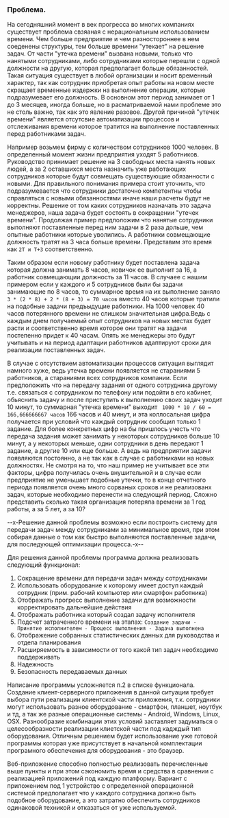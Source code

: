 ### Проблема.

На сегодняшний момент в век прогресса во многих компаниях существует проблема свзяаная с нерациональным использованием времени. Чем больше предприятие и чем разностороннее в нем соеденены структуры, тем больше времени "утекает" на решение задач. От части "утечка времени" вызвана новыми, только что нанятыми сотрудниками, либо сотрудниками которые перешли с одной должности на другую, которая предполагает больше обязанностей. Такая ситуация существует в любой организации и носит временный характер, так как сотрудник приобретая опыт работы на новом месте скращает временные издержки на выполнение операции, которые подразумевает его должность. В основном этот период занимает от 1 до 3 месяцев, иногда больше, но в расматриваемой нами проблеме это не столь важно, так как это явление разовое. Другой причиной "утечек времени" является отсутсвие автоматизации процессов и отслеживания времени которое тратится на выполнение поставленных перед работниками задач.

Например возьмем фирму с количеством сотрудников 1000 человек. В определенный момент жизни предприятия уходят 5 работников. Руководство принимает решение на 3 свободных места нанять новых людей, а за 2 оставшихся места назначить уже работающих сотрудников которые будут совмещать существующие обязанности с новыми. Для правильного понимания примера стоит уточнить, что подразумевается что сотрудники достаточно компетентны чтобы справляться с новыми обязанностями иначе наши расчеты будут не корректны. Решение от том каких сотрудников назначать это задача менеджеров, наша задача будет состоять в сокращении "утечек времени". Продолжая пример предположим что нанятые сотрудники выполняют поставленные перед ним задачи в 2 раза дольше, чем опытные работники которые уволились. А работники совмещающие должность тратят на 3 часа больше времени. Представим это время как ```2T и T+3``` соответственно.

Таким образом если новому работнику будет поставлена задача которая должна занимать 8 часов, новичок ее выполнит за 16,  а работник совмещающии должность за 11 часов. В случаее с нашим примером если у каждого и 5 сотрудников были бы задачи занимающие по 8 часов, то суммарное время на их выполнение заняло ```3 * (2 * 8) + 2 * (8 + 3) = 70 часов``` вместо 40 часов которые тратили на подобные задачи предъыдущие работники. На 1000 человек 40 часов потерянного времени не слишком значительная цифра.Ведь с каждым днем получаемый опыт сотрудников на новых местах будет расти и соответственно время которое они тратят на задачи постепенно придет к 40 часам. Опять же менеджеры это будут учитывать и на период адаптации работников адаптируют сроки для реализации поставленных задач.

В случае с отсутствием автоматизации процессов ситуация выглядит намного хуже, ведь утечка времени появляется не стараниями 5 работников, а стараниями всех сотрудников компании. Если предположить что на передачу задания от одного сотрудника другому т.е. связаться с сотрудником по телефону или подойти в его кабинет, обьяснить задачу и после приступить к выполнению своих задач уходит 10 минут, то суммарная "утечка времени" выходит ``` 1000 * 10 / 60 = 166,666666667 часов``` 166 часов и 40 минут, и эта коллосальная цифра получается при условий что каждый сотрудник сообщил только 1 задание. Для более конкретных цифр на бы пришлось учесть что передача задания может занимать у некоторых сотрудников больше 10 минут, а у некоторых меньше, одни сотрудники в день передают 1 задание, а другие 10 или еще больше. А ведь на предприятии задачи появляются постоянно, а не так как в случае с работниками на новых должностях. Не смотря на то, что наш пример не учитывает все эти факторы, цифра получилась очень внушительной и в случае если предприятие не уменьшает подобные утечки, то в конце отчетного периода появляется очень много сорваных сроков и не реализованх задач, которые необходимо перенести на следующий период. Сложно представить сколько такая организация потеряла времени за 1 год работы, а за 5 лет, а за 10? 

--х-Решение данной проблемы возможно если построить систему для передачи задач между сотрудниками за минимальное время, при этом собирая данные о том как быстро выполняются поставленные задачи, для последующей оптимизации процесса.-х--

Для решения данной проблемы программа должна реализовать следующий функционал:
1) Сокращение времени для передачи задач между сотрудниками
2) Использовать оборудование к которому имеет доступ каждый сотрудник (прим. рабочий компьютер или смартфон работника)
3) Отображать прогресс выполнение задачи для возможности корректировать дальнейшие действия
4) Отображать работника который создал задачу исполнителя 
5) Подсчет затраченного времени на этапах: ```Создание задачи - Принятие исполнителем - Процесс выполнения - Задача выполнена```
6) Отображение собранных статистических данных для руководства и отдела планирования
7) Расширяемость в зависимости от того какой тип задач необходимо поддерживать
8) Надежность
9) Безопасность передаваемых данных

Написание программы усложняется п.2 в списке функционала. Создание клиент-серверного приложения в данной ситуации требует выбора пути реализации клиентской части приложения, т.к. сотрудники могут использовать разное оборудование - смартфон, планшет, ноутбук и тд, а так же разные операционные системы - Android, Windows, Linux, OSX. Разнообразие комбинации этих условий заставляет задуматься о целесообразности реализации клиетской части под кадждый тип оборудования. Отличным решением будет использование уже готовой программы которая уже присутствует в начальной комплектации програмного обеспечения для оборудования - это браузер.

Веб-приложение способно полностью реализовать перечисленные выше пункты и при этом сэкономить время и средства в сравнении с реализацией приложений под каждую платформу. Вариант с приложением под 1 устройство с определенной операционной системой предполагает что у каждого сотрудника должно быть подобное оборудование, а это затратно обеспечить сотрудников одинаковой техникой и отказаться от уже используемой.


